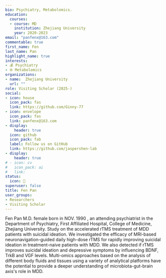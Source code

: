 ```yaml
---
bio: Psychiatry, Metabolomics.
education:
  courses:
  - course: MD
    institution: Zhejiang University
    year: 2020-2023
email: "panfenx@163.com"
commentable: true
first_name: Fen
last_name: Pan
highlight_name: true
interests:
- 💰 Psychiatry
- 🌐 Metabolomics
organizations:
- name:  Zhejiang University
  url: ""
role: Visiting Scholar (2025-)
social:
- icon: house
  icon_pack: fas
  link: https://github.com/Ginny-77
- icon: envelope
  icon_pack: fas
  link: panfenx@163.com
- display:
    header: true
  icon: github
  icon_pack: fab
  label: Follow us on GitHub
  link: https://github.com/jaspershen-lab
- display:
    header: true
# - icon: cv
#   icon_pack: ai
#   link: 
status:
  icon: 👻
superuser: false
title: Fen Pan
user_groups:
- Researchers
- Visiting Scholar
---
```


Fen Pan M.D. female born in NOV. 1990 , an attending psychiatrist in the Department of Psychiatry, First Affiliated Hospital, College of Medicine, Zhejiang University. Study on the accelerated rTMS treatment of MDD patients with suicidal ideation. We investigated the efficacy of MRI-based neuronavigation-guided daily high-dose rTMS for rapidly improving suicidal ideation in treatment-naive patients with MDD. We also detected if rTMS improves suicidal ideation and depressive symptoms by influencing BDNF, TrkB and VGF levels. Multi-omics approaches based on the analysis of different body fluids and tissues using a variety of analytical platforms have the potential to provide a deeper understanding of microbiota-gut-brain axis's role in MDD.
